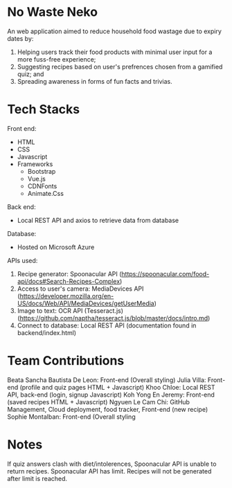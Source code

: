 # No Waste Neko
An web application aimed to reduce household food wastage due to expiry dates by:
1. Helping users track their food products with minimal user input for a more fuss-free experience;
2. Suggesting recipes based on user's prefrences chosen from a gamified quiz; and
3. Spreading awareness in forms of fun facts and trivias.

# Tech Stacks
Front end:
- HTML
- CSS
- Javascript
- Frameworks
  - Bootstrap
  - Vue.js
  - CDNFonts
  - Animate.Css

Back end:
- Local REST API and axios to retrieve data from database

Database:
- Hosted on Microsoft Azure 

APIs used:
1. Recipe generator: Spoonacular API (https://spoonacular.com/food-api/docs#Search-Recipes-Complex)
2. Access to user's camera: MediaDevices API (https://developer.mozilla.org/en-US/docs/Web/API/MediaDevices/getUserMedia)
3. Image to text: OCR API (Tesseract.js) (https://github.com/naptha/tesseract.js/blob/master/docs/intro.md)
4. Connect to database: Local REST API (documentation found in backend/index.html)

# Team Contributions
Beata Sancha Bautista De Leon: Front-end (Overall styling)
Julia Villa: Front-end (profile and quiz pages HTML + Javascript)
Khoo Chloe: Local REST API, back-end (login, signup Javascript)
Koh Yong En Jeremy: Front-end (saved recipes HTML + Javascript)
Ngyuen Le Cam Chi: GitHub Management, Cloud deployment, food tracker, Front-end (new recipe)
Sophie Montalban: Front-end (Overall styling

# Notes
If quiz answers clash with diet/intolerences, Spoonacular API is unable to return recipes.
Spoonacular API has limit. Recipes will not be generated after limit is reached.
